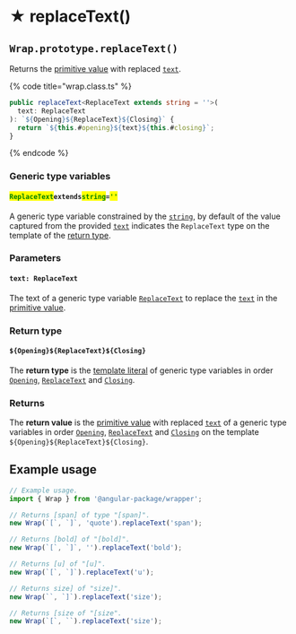# ★ replaceText()

## `Wrap.prototype.replaceText()`

Returns the [primitive value](valueof.md) with replaced [`text`](../../accessors/text.md).

{% code title="wrap.class.ts" %}
```typescript
public replaceText<ReplaceText extends string = ''>(
  text: ReplaceText
): `${Opening}${ReplaceText}${Closing}` {
  return `${this.#opening}${text}${this.#closing}`;
}
```
{% endcode %}

### Generic type variables

#### <mark style="color:green;">**`ReplaceText`**</mark>**`extends`**<mark style="color:green;">**`string`**</mark>**`=`**<mark style="color:green;">**`''`**</mark>

A generic type variable constrained by the [`string`](https://www.typescriptlang.org/docs/handbook/basic-types.html#string), by default of the value captured from the provided [`text`](replacetext.md#text-replacetext) indicates the `ReplaceText` type on the template of the [return type](replacetext.md#return-type).

### Parameters

#### `text: ReplaceText`

The text of a generic type variable [`ReplaceText`](replacetext.md#replacetext-extends-string) to replace the [`text`](../../accessors/text.md) in the [primitive value](valueof.md).

### Return type

#### `${Opening}${ReplaceText}${Closing}`

The **return type** is the [template literal](https://www.typescriptlang.org/docs/handbook/2/template-literal-types.html) of generic type variables in order [`Opening`](../../generic-type-variables.md#wrap-opening), [`ReplaceText`](replacetext.md#replacetextextendsstring) and [`Closing`](../../generic-type-variables.md#wrap-closing).&#x20;

### Returns

The **return value** is the [primitive value](valueof.md) with replaced [`text`](../../accessors/text.md) of a generic type variables in order [`Opening`](../../generic-type-variables.md#wrap-opening), [`ReplaceText`](replacetext.md#replacetextextendsstring) and [`Closing`](../../generic-type-variables.md#wrap-closing) on the template `${Opening}${ReplaceText}${Closing}`.

## Example usage

```typescript
// Example usage.
import { Wrap } from '@angular-package/wrapper';

// Returns [span] of type "[span]".
new Wrap(`[`, `]`, 'quote').replaceText('span');

// Returns [bold] of "[bold]".
new Wrap(`[`, `]`, '').replaceText('bold');

// Returns [u] of "[u]".
new Wrap(`[`, `]`).replaceText('u');

// Returns size] of "size]".
new Wrap(``, `]`).replaceText('size');

// Returns [size of "[size".
new Wrap(`[`, ``).replaceText('size');
```
